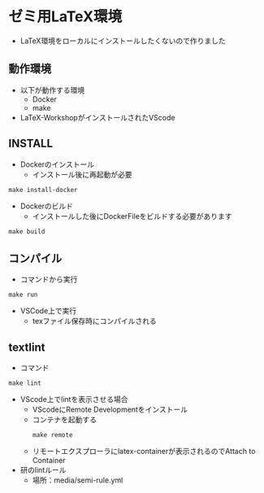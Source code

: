# ゼミ用LaTeX環境
* LaTeX環境をローカルにインストールしたくないので作りました

## 動作環境
* 以下が動作する環境
  * Docker
  * make
* LaTeX-WorkshopがインストールされたVScode

## INSTALL
* Dockerのインストール
  * インストール後に再起動が必要
```
make install-docker
```
* Dockerのビルド
  * インストールした後にDockerFileをビルドする必要があります
```
make build
```

## コンパイル
* コマンドから実行
```
make run
```
* VSCode上で実行
  * texファイル保存時にコンパイルされる

## textlint
* コマンド
```
make lint
```

* VScode上でlintを表示させる場合
  * VScodeにRemote Developmentをインストール
  * コンテナを起動する
	```
	make remote
	```
  * リモートエクスプローラにlatex-containerが表示されるのでAttach to Container
 * 研のlintルール
   * 場所：media/semi-rule.yml